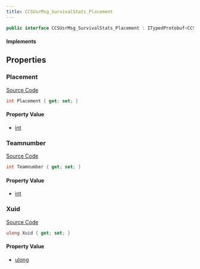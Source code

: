 ```yaml
---
title: CCSUsrMsg_SurvivalStats_Placement
---
```


```csharp
public interface CCSUsrMsg_SurvivalStats_Placement : ITypedProtobuf<CCSUsrMsg_SurvivalStats_Placement>, INativeHandle
```

#### Implements

## Properties

### Placement

[Source Code](https://github.com/swiftly-solution/swiftlys2/blob/beta/managed/src/SwiftlyS2.Generated/Protobufs/Interfaces/CCSUsrMsg_SurvivalStats_Placement.cs#L19)

```csharp
int Placement { get; set; }
```

#### Property Value

- [int](https://learn.microsoft.com/dotnet/api/system.int32)

### Teamnumber

[Source Code](https://github.com/swiftly-solution/swiftlys2/blob/beta/managed/src/SwiftlyS2.Generated/Protobufs/Interfaces/CCSUsrMsg_SurvivalStats_Placement.cs#L16)

```csharp
int Teamnumber { get; set; }
```

#### Property Value

- [int](https://learn.microsoft.com/dotnet/api/system.int32)

### Xuid

[Source Code](https://github.com/swiftly-solution/swiftlys2/blob/beta/managed/src/SwiftlyS2.Generated/Protobufs/Interfaces/CCSUsrMsg_SurvivalStats_Placement.cs#L13)

```csharp
ulong Xuid { get; set; }
```

#### Property Value

- [ulong](https://learn.microsoft.com/dotnet/api/system.uint64)

